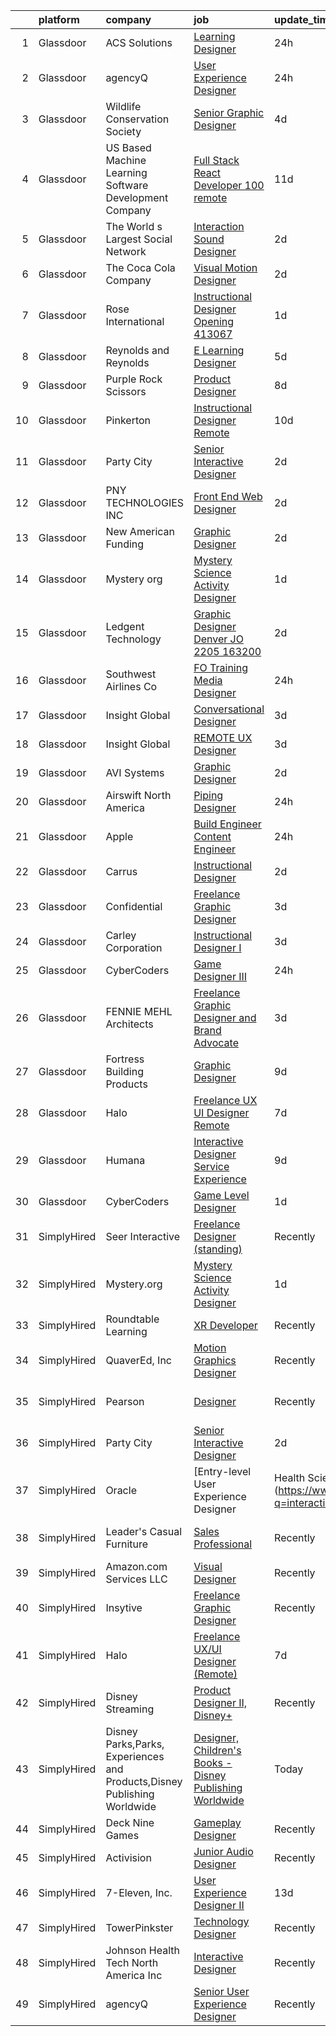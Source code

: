 

|    | platform    | company                                                                  | job                                                                                                                                                                                                                                                                                                                                                                                                                                                                                                                                                                                                                                                                                                                                                                                                                                                                                                                                                                                                                                                                                                                                                                                                                                                                                                                                                          | update_time   | location                    |
|---:|:------------|:-------------------------------------------------------------------------|:-------------------------------------------------------------------------------------------------------------------------------------------------------------------------------------------------------------------------------------------------------------------------------------------------------------------------------------------------------------------------------------------------------------------------------------------------------------------------------------------------------------------------------------------------------------------------------------------------------------------------------------------------------------------------------------------------------------------------------------------------------------------------------------------------------------------------------------------------------------------------------------------------------------------------------------------------------------------------------------------------------------------------------------------------------------------------------------------------------------------------------------------------------------------------------------------------------------------------------------------------------------------------------------------------------------------------------------------------------------|:--------------|:----------------------------|
|  1 | Glassdoor   | ACS Solutions                                                            | [Learning Designer](https://www.glassdoor.com/partner/jobListing.htm?pos=106&ao=1110586&s=58&guid=000001812d75d9e29779671bc00301e9&src=GD_JOB_AD&t=SR&vt=w&ea=1&cs=1_c817b4b2&cb=1654325107734&jobListingId=1007916136307&cpc=0FE1F5EA2BC84A01&jrtk=3-0-1g4mnbmljmfro801-1g4mnbmm2kuja800-06a6a1e5ada34f8f--6NYlbfkN0BOBaSkz9YqNQea33Fsetb-6IEO80JfEUDCB5Srga3QrrehZ7UOkmzbtTx2OeP4m-9HTK_eyahXUSh2k15_blSxunLCMZAbBYNMrZUwONpoRjrhqXS-LzKKGZV8TaFLceOh-_x83z1Rj0q66Qe84bPNfRiAsOjyPo89Jh62nnJ46j4f4WyJW5SF0BT5BGlvPrAtBlY7JKJVg6wqIL5fy-z51TDiMA3NSqKhz2OgaCjQX1hJ5Qjj5WCUF2k59dsUf7V8GSGRb_BiYHGnTZLxQt-vZEQbdPcsvlqnNgIBGJk56BZGZi8NafnK9gX3mo8Fvvlddzq3gLuomg1-8lWHk7lqOzGFvmW0taVqzSQVcGTZw8Qcsq2oYqDjrgd0T-ZuPymlJUBXVlGKGuDtS9qE1-uHoV48sGCsZ94auypZePyqzaO4oPlEbZnqQGX82FOgUDqKBZZuqziIaASiSwF7z_5Ed6YZTLOvZUDET-NqvHb3w9jkme26kTvpTBdj2qzTvWw%3D)                                                                                                                                                                                                                                                                                                                                                                                                                                                                                                   | 24h           | Atlanta, GA                 |
|  2 | Glassdoor   | agencyQ                                                                  | [User Experience Designer](https://www.glassdoor.com/partner/jobListing.htm?pos=104&ao=1110586&s=58&guid=000001812d75d9e29779671bc00301e9&src=GD_JOB_AD&t=SR&vt=w&cs=1_fd53edbd&cb=1654325107733&jobListingId=1007916648604&cpc=D3E44275D43A938E&jrtk=3-0-1g4mnbmljmfro801-1g4mnbmm2kuja800-5b7afdf026f66865--6NYlbfkN0DsWseXbthtuOq65DUO4a6nvXEx-gOgYrucgsO1yEHDi6OOFnBL9GwwfghjTN6hcLP7EML5oqMHfohjmY_hi_Znc7t6cmrAt13MomIFjLQgMi5OrRLowbZO5GlEXBJDBHc-4A5ze1MhVRltOHZrQ0aLua6a7EMNkfjIDizgGCqs34NJCHun3R2wbtzLdAJd8ZsGbjGxamqPNa-s6CsZifrJxfTHA9yeptZth2swMnLuK_BN2oXS3oqmzItGEFVRMS92FJM18sKVrF61hAB01-oFbgFyLzvZuLP2P-hwEUenL-3EaT29My_n-5MLuj2MXBpT7fPCThMMsm3tjm77jnRYqO9cvLU1X-TEBIoGkS2SUJK8eiPKXxzIh0M3GAT-_aLxXKBFbpYtR_UbFT33mYFNXf3LVATJvxg8hjD4zDZYOT6mZqHwoYXy0t-py8FULEKKdoxPxPEwNhK699P8VJBNE8LGAoBYWEYZ6sUTFltcX2emhAhatVUcV9XGjUuLKNj2TmAauo6msHrsLzOCmBKe)                                                                                                                                                                                                                                                                                                                                                                                                                                                                               | 24h           | Bethesda, MD                |
|  3 | Glassdoor   | Wildlife Conservation Society                                            | [Senior Graphic Designer](https://www.glassdoor.com/partner/jobListing.htm?pos=123&ao=1136043&s=58&guid=000001812d75d9e29779671bc00301e9&src=GD_JOB_AD&t=SR&vt=w&cs=1_8311e1ef&cb=1654325107736&jobListingId=1007903674113&jrtk=3-0-1g4mnbmljmfro801-1g4mnbmm2kuja800-5635e568c6b04ef6-)                                                                                                                                                                                                                                                                                                                                                                                                                                                                                                                                                                                                                                                                                                                                                                                                                                                                                                                                                                                                                                                                     | 4d            | United States               |
|  4 | Glassdoor   | US Based Machine Learning Software Development Company                   | [Full Stack React Developer  100  remote ](https://www.glassdoor.com/partner/jobListing.htm?pos=112&ao=1110586&s=58&guid=000001812d75d9e29779671bc00301e9&src=GD_JOB_AD&t=SR&vt=w&ea=1&cs=1_7e13b1f4&cb=1654325107735&jobListingId=1007885699412&cpc=149B3D5996025BBA&jrtk=3-0-1g4mnbmljmfro801-1g4mnbmm2kuja800-ddc8e17717378d8f--6NYlbfkN0CSV-gn3IqUyQ72S4DWqRNAWMOMkRukKFbbT1DZK8ueMgLdEnb96pBUgjiwA2JbuNGF0SpPxIIV7B10Cj4WLKlTt1pzhImccnjro4QjdqfPh_EcNdlNbWK3fYQw_a9ygKSY3mMBiLpWTjHQaXpX3fHXhGbYyXvDrVYDS_01Mmg_m-mkTCuoTKVb7FVSkXJChXwH30fF2_D1Uve4lWj2oNOdtnvO4_WpYhnJbq0dzAVasYzAKrOMKsv2CieLBlOEtHTtcGCosqflgbscgibd3Dt7-cPXU6mICm1RX9Kgl_gTOMtq2K2ga3s4AY10lNjQz-IEZxfyXvkgYGJ3cRiX11XH01MT35Yzc6ZJG2BlvexYuESRgKlkVQ7B4Mljsnv9GIB1LvFMwdQpX1KXTf--bys1K7yDFbPYAgx4RZDsB7SNjRh_NpZ7wQlOKq4127QE6UtqJqAKnQiYeHDtjjkZCDctXbyVmd49xCY-ZPMLrdBH6VIvy920IwDS-M9bRrdfe70tBtSLCh3OUteeslntGVTF)                                                                                                                                                                                                                                                                                                                                                                                                                                                          | 11d           | Remote                      |
|  5 | Glassdoor   | The World s Largest Social Network                                       | [Interaction Sound Designer](https://www.glassdoor.com/partner/jobListing.htm?pos=118&ao=1110586&s=58&guid=000001812d75d9e29779671bc00301e9&src=GD_JOB_AD&t=SR&vt=w&ea=1&cs=1_f7a386d9&cb=1654325107736&jobListingId=1007911529154&cpc=C4A69CCDBB3B9599&jrtk=3-0-1g4mnbmljmfro801-1g4mnbmm2kuja800-a7f8d2effa2e225f--6NYlbfkN0DSgjPPcnEdvoK3uuxfISLALE6pB1FR7YSHOr_tSg5_QGIhoz_2VqUepdcKLBLI_zQkzuRes7H2uX2JCTNSRwdDrMehIrJ0BBxWFkRNOifBadaQq4vk1yHlJvIaYtf4BFeVVRKmYyPU4HVqEv4T_MBto7cLpsJovff3miO9Vm_0sfLonbIAp402he_lDSC4Llr3RR9R2QiVpMKNNIXNbU7l1QZKTEL-0TCYo2T3BDKz7ADvfxCi0FXARN0gLmNxZgv4CyZpgqxL-M7nBCQsOJWeo_FjGvyxyfThqHH-OavVQ9ROVRQpYU1V0HhDX9rZylh7iFQdIzCGJG-ShoWMAVRRGT4noI25Oq1pQLaaepu1Cty9PaFhHqD8ygLdHxlY1MIeAoHEeDk_uN4wE4IfQ09RehDi3lzZnE4vdaycQ6jqasrga2e33kl2akd9R73WZR1W4yiB_1DFI5kkFCijjSLDS2g7drcZYxcqf1sIaDa-o1UtS9ZVUrUbikT1QIi1jbzKl9ARWaDQhrUQMkjtWokzp__cLSIEfuoKu5FHNn07kRTOcIRM31Fo3sxM2Ze4yrXV3xcyTfd_bA%3D%3D)                                                                                                                                                                                                                                                                                                                                                                                                            | 2d            | Los Angeles, CA             |
|  6 | Glassdoor   | The Coca Cola Company                                                    | [Visual Motion Designer](https://www.glassdoor.com/partner/jobListing.htm?pos=124&ao=1136043&s=58&guid=000001812d75d9e29779671bc00301e9&src=GD_JOB_AD&t=SR&vt=w&cs=1_ca3b60a2&cb=1654325107736&jobListingId=1007909030703&jrtk=3-0-1g4mnbmljmfro801-1g4mnbmm2kuja800-6249d2c6d5ddb89c-)                                                                                                                                                                                                                                                                                                                                                                                                                                                                                                                                                                                                                                                                                                                                                                                                                                                                                                                                                                                                                                                                      | 2d            | Atlanta, GA                 |
|  7 | Glassdoor   | Rose International                                                       | [Instructional Designer Opening  413067](https://www.glassdoor.com/partner/jobListing.htm?pos=119&ao=1110586&s=58&guid=000001812d75d9e29779671bc00301e9&src=GD_JOB_AD&t=SR&vt=w&ea=1&cs=1_095b25f7&cb=1654325107736&jobListingId=1007913860866&cpc=F41FEAB56D215062&jrtk=3-0-1g4mnbmljmfro801-1g4mnbmm2kuja800-0e6f9823ee29b418--6NYlbfkN0B6gYLiPzX3Klpbl49OuxoIZqVtnvEet7IZUhlrZDSG3s_qRNA6cKE-lo6TaaJGowMrAyYWeHI5dq7ZlM6wCrkx8tOl2_0VzGLOlTQEmi7ik2NBy4pQ0rbWQc7rMC-Df0vyQ83skbzrx-KNeUG9k3ORXKtCZZeq5SjvI9dIaPgMT9YZcAg5GddHmcaDnzL4wUX8TPkOFO-ZTiR1gcoPLI19l5A8MiLwgU72V1I6_8tyzreh6KT-Kqo1yoKwyatO_v1fp5oij2UF3xqoUvvNf4F6xfsFXkDZWLjjIUqlClPV16o8BBuQIzOcRsTEesWJbuKlPOZfnq-y9_JK1pZK7Ej8bbQuOcpU9bhwnOGYHYvbj7UBGHJ-8528Fyqnx3g4Ku-djG42w9NjeaHfjrHPHUqFW-PIbGBWRPzpcQlNo-EMS2tTtFPrIGJ7bqrZSQS6G9aQghkvWi8Pbv3qq9zDrazLqgzmLgSou-xDHp9DjCHjLE_ewbFyEdW5XZNnytXv6V-9_fjyb9I9qQ%3D%3D)                                                                                                                                                                                                                                                                                                                                                                                                                                                                | 1d            | Remote                      |
|  8 | Glassdoor   | Reynolds and Reynolds                                                    | [E Learning Designer](https://www.glassdoor.com/partner/jobListing.htm?pos=125&ao=1136043&s=58&guid=000001812d75d9e29779671bc00301e9&src=GD_JOB_AD&t=SR&vt=w&cs=1_a50c6018&cb=1654325107736&jobListingId=1007900552330&jrtk=3-0-1g4mnbmljmfro801-1g4mnbmm2kuja800-e96f4445aee680da-)                                                                                                                                                                                                                                                                                                                                                                                                                                                                                                                                                                                                                                                                                                                                                                                                                                                                                                                                                                                                                                                                         | 5d            | Houston, TX                 |
|  9 | Glassdoor   | Purple  Rock  Scissors                                                   | [Product Designer](https://www.glassdoor.com/partner/jobListing.htm?pos=101&ao=1110586&s=58&guid=000001812d75d9e29779671bc00301e9&src=GD_JOB_AD&t=SR&vt=w&cs=1_d77d11f1&cb=1654325107733&jobListingId=1007895212083&cpc=63E4514951618C5C&jrtk=3-0-1g4mnbmljmfro801-1g4mnbmm2kuja800-19209a4e7ce6e273--6NYlbfkN0B9CJAjumQvo31X8FUvHYg0gNPS0rTJ-uJjWt5JfkEMII10vzOjbNJo6SQhCT4L7RAU6dtdEMhx8nmzmg3wfk6BhM-zFzZCODVrclYp7WjOWs3tGfzj4XR24wIewklUtdIwkGmUxB-lp8SCFGi5DovRpJU5XISOiy4Ol8SHKbhJQCa7LPvCMyjBo6z0dF169__LxKvsxm0UoOv5mpFwo3S1a_qOpEBHsb7f5UtfqvEXrdnAyGJNyx5J8ncZa7MOOpmRI6sDRnWapWLBZ5OS_ncOuexp9vyUg-j42rowUPo0SqGrVy5hIL1SI5nCbSdRiqc4ZNg9NimYgYBtnc_95FKn9Jp3eMrwwYKrEttimJFabPL2slpnWR9rvy41YNcz-CquEh_5VHpD1lG1QCFZiA_pFnUdIUYS-2HPaaQylmrQPSacsClA6p4sY1Zp7RLEAWCg6UcyXYmJhg3optCFbBkccEcGsz45PP0OmTOOZa2GGqPgb_C7F5jErPS3JZuLjNjhoAY-EeZk-V63fxx1TLTC)                                                                                                                                                                                                                                                                                                                                                                                                                                                                                       | 8d            | Remote                      |
| 10 | Glassdoor   | Pinkerton                                                                | [Instructional Designer  Remote ](https://www.glassdoor.com/partner/jobListing.htm?pos=105&ao=1110586&s=58&guid=000001812d75d9e29779671bc00301e9&src=GD_JOB_AD&t=SR&vt=w&cs=1_6d6e4133&cb=1654325107733&jobListingId=1007890718547&cpc=FB7E4A1762AE5BEC&jrtk=3-0-1g4mnbmljmfro801-1g4mnbmm2kuja800-fe6a22d033b9ac05--6NYlbfkN0DEMI6QzMzxi0DD_pMYXICmFoJq-H5LrGXX8bv2zgXFdjxvhNogYZCFzXGj-zNuDRxHoF_Bt1VYN52DVKsSQctlLdwDVnpBk5_SQbD2TLixuSQxH7xyGknGsrPFg1PUvYVwIuWl4RUqDBgmLUjoobMYFjODVUMlQwjFbAQC0nkIH71_QZ9DXD2uiQARXgSyx5G7SIIgC2F1AExDlL7CoDHxWOKre3cbhfi1EKVPCg-IrkSjl-skjRo9XPQsvPiw85kbnKgabCG7HIQi5TB35SMFnJDkixhH2tBNlYBsqbiD6yQjm26V60s13B0MGOIpe7gklllh_sicU7PKWTYxKpIqm4gcP6i3EkwH_lOjvR5evY8QlZWEeCaMiEZZqxwpCbP7L7GQfJtbf7S9IIJA58X4FIKDZ9Mq_GYzm3g-jIs4ZARHFlcKlnwoQheBZQHMiHGo8PoA1Bc51ZfDmVlqsI2YaWJGv2jEwjmekh0wizD2CU5ruXDLIbEOmBPWE7FDg_ryJ1TXOPPzoYJchwRz8P-9cLZ7e6sr6_8fdVGERYzMmA%3D%3D)                                                                                                                                                                                                                                                                                                                                                                                                                                            | 10d           | Remote                      |
| 11 | Glassdoor   | Party City                                                               | [Senior Interactive Designer](https://www.glassdoor.com/partner/jobListing.htm?pos=102&ao=1110586&s=58&guid=000001812d75d9e29779671bc00301e9&src=GD_JOB_AD&t=SR&vt=w&ea=1&cs=1_3bafa4c3&cb=1654325107733&jobListingId=1007909529271&cpc=9DC6E4D8324653EE&jrtk=3-0-1g4mnbmljmfro801-1g4mnbmm2kuja800-8769dfc360d25208--6NYlbfkN0ALyhAUN4-rMnQis_n0DgkUvmAya-wWUdlU29uRgGT9KIzKCXIeS5itAw0GIAujaTy37iTorclyPI3vPqg1iZ9IXdL5ELBGGCW2AVh8eBw2QmaRPyAXe8ZiSbFo-Gs4IXN-8xSQhkPzltXA4JI3kcRoOU8Zbra8vcPgPYSRCbcID6KdafD0JdlSP0szyyZkvaSXTFj66meCjy_jFPbNu-KLNOEpqJkCtjt1qIAehf0HZSTd9Z076lf2gLjsTnuyCC_wLx09nzs1fxSoiWrSkMqlCAtYcB2BDLbzUsk86zlDfG4hJteghCIpwg88WzmG5A_kXo5F5kP6YPhrmTISwBE0fwJ7jFPphuMISNVL67_C7ivN3i62fnaMf3MGVc291vmUaaEUToX-wMM6q_pVvybJdLIgPLueCiy4bkGpgSbIurPOlCtpc7-i-KbWTmQ6WWBWaWbgZyQbMB7ZLlVsnYlyYEn7iiLFYr5eB5qqH1-U07uTGvYObr0PhJfyX3eU7w14qF74aRZ3pw%3D%3D)                                                                                                                                                                                                                                                                                                                                                                                                                                                                           | 2d            | Remote                      |
| 12 | Glassdoor   | PNY TECHNOLOGIES  INC                                                    | [Front End Web Designer](https://www.glassdoor.com/partner/jobListing.htm?pos=128&ao=1136043&s=58&guid=000001812d75d9e29779671bc00301e9&src=GD_JOB_AD&t=SR&vt=w&ea=1&cs=1_27d54988&cb=1654325107736&jobListingId=1007909671058&jrtk=3-0-1g4mnbmljmfro801-1g4mnbmm2kuja800-7ca51e5658e731c3-)                                                                                                                                                                                                                                                                                                                                                                                                                                                                                                                                                                                                                                                                                                                                                                                                                                                                                                                                                                                                                                                                 | 2d            | Remote                      |
| 13 | Glassdoor   | New American Funding                                                     | [Graphic Designer](https://www.glassdoor.com/partner/jobListing.htm?pos=109&ao=1110586&s=58&guid=000001812d75d9e29779671bc00301e9&src=GD_JOB_AD&t=SR&vt=w&ea=1&cs=1_bb9cda83&cb=1654325107734&jobListingId=1007909691736&cpc=8795CF9063CD573D&jrtk=3-0-1g4mnbmljmfro801-1g4mnbmm2kuja800-eb8123416104037c--6NYlbfkN0C2BFb7Ub2YUp4strrym9V3pWtjyRKtgHKt_kMzkewmGGJEved23y_kY-GSZp2akmOOdKUWdVMGc4CwU53ZNv7QfQhZ3Ihqlw1S7iBhZYnmCZCSpGSOutVDuZn8spH5sciykkYdhJ01LFRw6qhHRKONYR_TZNqqkxyBdNAKux9NM4-haekDLfiMknzS1caGOaEHXoOzErkk-B1js6c52oD7diKuCOvrWof6ttqxL9K8CZFAUQdSTL0RqwcsSs7_xzutP_ULdh_7PdNWZw_zxVJIC9zg0zHlqYK55uSxzYVCOw9usyfuxGqEKgMUmSBPe7g5smLViTyQrS3oanjTfbGZfwZ0BsHiSzuW5tDEWFjxj-s2P_iJFWz8whNHRoGNukZ5uQJRy55mvgzGzwphNkvZY5zcoXKjXqTm0fn5sqdYhDVItAw4UbqSMljYk0Cbe177JyGWrDAVLbKXrRn-mB2f_0IwpTJ41PODZpdbyyIiSbDEuwOUtPLgEIErJhJuBI4%3D)                                                                                                                                                                                                                                                                                                                                                                                                                                                                                                    | 2d            | Remote                      |
| 14 | Glassdoor   | Mystery org                                                              | [Mystery Science Activity Designer](https://www.glassdoor.com/partner/jobListing.htm?pos=122&ao=1136043&s=58&guid=000001812d75d9e29779671bc00301e9&src=GD_JOB_AD&t=SR&vt=w&cs=1_f7320b85&cb=1654325107736&jobListingId=1007914048856&jrtk=3-0-1g4mnbmljmfro801-1g4mnbmm2kuja800-bef984a7a551051b-)                                                                                                                                                                                                                                                                                                                                                                                                                                                                                                                                                                                                                                                                                                                                                                                                                                                                                                                                                                                                                                                           | 1d            | Remote                      |
| 15 | Glassdoor   | Ledgent Technology                                                       | [Graphic Designer   Denver  JO 2205 163200 ](https://www.glassdoor.com/partner/jobListing.htm?pos=114&ao=1110586&s=58&guid=000001812d75d9e29779671bc00301e9&src=GD_JOB_AD&t=SR&vt=w&cs=1_5ee574a1&cb=1654325107735&jobListingId=1007911102075&cpc=6FC5BA77C9A4CD78&jrtk=3-0-1g4mnbmljmfro801-1g4mnbmm2kuja800-09e962fa526f7dc2--6NYlbfkN0BhfrGGbcblirJ0_oD-V1jJ9SBvie1turFDKTAe6KCgNxcglQf_GDNs19Mxti6n_SrQPegAOgFJCw2hlrA4lCjlcSnkNJnoygHPcqmsRJyqfiOTQg3vR-0eWdDQTG-UjFdmRN3v5kR5OAFxQG5l13Vhxm4iRmbRDPl18YZ_26aEuRBap7XqgW22zRYXlTxvfgTUWtPmy4OfW1lu0HyLO2sSvdtwMZ2hZBFZy27MeJWPSlPIz8EGMpWP9BgHJXpcA0HcRM_6m_CDjMd70CiU7bJaeR1Sf3QwuA8MCggX3KFP9ci5HJsH4GFlHoZl4AukrcrmFgvT_WrJNBF6tWRT9cRHbQKpU94mxahTLiQDO2J0oY3qMix4AONXZD4wTZt-VW6I1MJ5TD9l-DDGuPmwIf4JYRYUblkaMLK4IqiFAP5p_kJaYPA_0oBQW_5shKkPrFrfwA_Ie1rx22dQn5XZQemFUuDPzzKTtIU0OYgO_Csmwb-9DdurdDC4Pw64ETifz7jC1ytN_godspOwhC5ZzfNBxKyl8G7NpIFW-j6aJQqwG2pMsgdS2UMG_eKoDyE0KmWiSOUcZJTR-s6nWuBZ22MBvdTnXxQ6gS2nq9lPKecD86YkKGp9nybjWnnXBMcQ9fzSYFYXA0KWxb5aBu9nmnoO)                                                                                                                                                                                                                                                                                                                             | 2d            | Denver, CO                  |
| 16 | Glassdoor   | Southwest Airlines Co                                                    | [FO Training Media Designer](https://www.glassdoor.com/partner/jobListing.htm?pos=127&ao=1136043&s=58&guid=000001812d75d9e29779671bc00301e9&src=GD_JOB_AD&t=SR&vt=w&cs=1_f2c7dda3&cb=1654325107736&jobListingId=1007917116540&jrtk=3-0-1g4mnbmljmfro801-1g4mnbmm2kuja800-1c51032f59c22cfa-)                                                                                                                                                                                                                                                                                                                                                                                                                                                                                                                                                                                                                                                                                                                                                                                                                                                                                                                                                                                                                                                                  | 24h           | Dallas, TX                  |
| 17 | Glassdoor   | Insight Global                                                           | [Conversational Designer](https://www.glassdoor.com/partner/jobListing.htm?pos=117&ao=1110586&s=58&guid=000001812d75d9e29779671bc00301e9&src=GD_JOB_AD&t=SR&vt=w&ea=1&cs=1_6bd32647&cb=1654325107736&jobListingId=1007906260878&cpc=AC285F3A3ECA6BB0&jrtk=3-0-1g4mnbmljmfro801-1g4mnbmm2kuja800-56a5fb67762dbe2d--6NYlbfkN0BKkHZu3wF05EeDimN_p6sYpKCMArvwa95YdH7UpkaBCiPadoOw6FI3wGz6Ok-pEcvG-VNxKzu92EQKvOd7yAuQCbagbus3vzKwzBGF-PIfvqBmRFg7AhhC_v-r-6GrSFeaJIXixPl99vjKVFkUk15m5sXVPti_IZxJNSG6P9eZ77Ay5nUrMa1RJg2KFrbc2Z77EWWaGuAasdlVgKSYyWq4Ssfs4LhyFcdKr2z8YdhYwPI0GEY3vwV7yjV4BqJl_F44ndhwI4yTC5hmhFP3D-wHB-TttzETcaR77Kj13WRNYRv1tdpLB-l4OPN89gu9uxwW6NHahzoF4dI9aH96Ro7Pe6rUxFK0Nda__3EF22Q41cqKlwtWbZfKwGOL6oiHm_xdoZnfn9Io5gO54PYQXKf9mTjOTo-od-ZuELiI__3sLVg1J5C9LhU2AMZmBivjjGO4Cxxw2nTCvTIaY3OXPa1TWNgCMw0bqCi4oVuciblU2MQWHhl5KGgobs91eUzEU_YZp-AJfYlQkw%3D%3D)                                                                                                                                                                                                                                                                                                                                                                                                                                                                               | 3d            | Remote                      |
| 18 | Glassdoor   | Insight Global                                                           | [REMOTE UX Designer](https://www.glassdoor.com/partner/jobListing.htm?pos=120&ao=1110586&s=58&guid=000001812d75d9e29779671bc00301e9&src=GD_JOB_AD&t=SR&vt=w&ea=1&cs=1_065f8b30&cb=1654325107736&jobListingId=1007906319362&cpc=3BA4CE39D5B5DEF5&jrtk=3-0-1g4mnbmljmfro801-1g4mnbmm2kuja800-77b5944694da72be--6NYlbfkN0BKkHZu3wF05EeDimN_p6sYpKCMArvwa95YdH7UpkaBCiPadoOw6FI3wGz6Ok-pEcump2Y7yI2DCQjC7ZBuL0VuP3kRPi4vfprgP0Lw_8LJ6K0krxHDKqSw90byP9qjWAm_442uY7C4RwjHQIaR7PdFCw43ml8Kj9sB5jmlAwxPN9CQreIxo-CO-77TbDMuHS-L-2H-214-Yfusad48gzekp2UdCH_H-iC02-gV0ob9x8XOu__TcwykPI_FLnmBGSULpkrEo884XSHkdqHdP_kgae53TYohtK2AGlAbTmJxEwXoWhYkrx-eSB6lsMgdkgChjbB5nP_mOz9I9OqEZ68h2MfryMJBP0jATCsnRiYR7fnCMqHujVc8xXh5W97uoQbFmyHI6o8q66YCcRHdpjzjEI57ur50cJccB7o9povGbkDXwbuM01i45UEOrQzvEQKUrRniOoD3BTx-H3FmFSzbvMpSKiXtU2YpHcwkvcD8ZhfrWH0GVuuw1Ybb3z9kWhik-PBpn_F1_g%3D%3D)                                                                                                                                                                                                                                                                                                                                                                                                                                                                                    | 3d            | Remote                      |
| 19 | Glassdoor   | AVI Systems                                                              | [Graphic Designer](https://www.glassdoor.com/partner/jobListing.htm?pos=130&ao=1136043&s=58&guid=000001812d75d9e29779671bc00301e9&src=GD_JOB_AD&t=SR&vt=w&cs=1_35c5450e&cb=1654325107736&jobListingId=1007910419700&jrtk=3-0-1g4mnbmljmfro801-1g4mnbmm2kuja800-d030ec40bb1ca68d-)                                                                                                                                                                                                                                                                                                                                                                                                                                                                                                                                                                                                                                                                                                                                                                                                                                                                                                                                                                                                                                                                            | 2d            | Remote                      |
| 20 | Glassdoor   | Airswift North America                                                   | [Piping Designer](https://www.glassdoor.com/partner/jobListing.htm?pos=116&ao=1110586&s=58&guid=000001812d75d9e29779671bc00301e9&src=GD_JOB_AD&t=SR&vt=w&ea=1&cs=1_b39878c1&cb=1654325107735&jobListingId=1007916402378&cpc=155EB9D5185558AF&jrtk=3-0-1g4mnbmljmfro801-1g4mnbmm2kuja800-942bbdc56709e92c--6NYlbfkN0BxeoPP31zYY_GK72otIeOb5Qv0eBBmFOxzKFptG6u8EmCnSZLce9c4TuKP2fV5qc8XhTaSqmgIPpIr871DenQA7TVp1V8TBJunuYaqA00IfZiZPXiARI1LQqJf7ooHIpUnVjACg5qB_STH404GYChL_dXMyImsWjzWyjMM0kEs4ct7FNOf5rqnOs3sigtuXtNbFqWGQOgynI7Zw5RqHRoaERT6IsiRiSPuctVak6Dq63kxDkW2z-D_1tTw-CcEHyzlKIxTe0XmCj5cbGmIlOXiraN1kpFW8PUxasecx8LDWYXjMN3Q3emqBrjNQYqy8NcA3wNRpAFPoC_obS3RiaHiDpqjUz2lbW7EcS4l0X4rytSuLeAsQMlSyL6ymyimwUKBq23febEW_RbVtnIsITLPUW9Mp0AoNgEe3yip4ACGM9P0auiUMRTvvq8gFcY-WArFIw8AOHnlirQetYiaZj30QrDEFv934MsvgGp0H_g9w3X_5V8E7ZkeQ5OjpDYumkeuMq3_Ht20RRnPTwXX0yOG)                                                                                                                                                                                                                                                                                                                                                                                                                                                                                   | 24h           | Billings, MT                |
| 21 | Glassdoor   | Apple                                                                    | [Build Engineer   Content Engineer](https://www.glassdoor.com/partner/jobListing.htm?pos=111&ao=1110586&s=58&guid=000001812d75d9e29779671bc00301e9&src=GD_JOB_AD&t=SR&vt=w&cs=1_00a09278&cb=1654325107734&jobListingId=1007917014601&cpc=F41FEAB56D215062&jrtk=3-0-1g4mnbmljmfro801-1g4mnbmm2kuja800-46d39f6a85d9cf6a--6NYlbfkN0BvKrLyj5gPmtZO9T8euul8TCxuuKNOtzRJOomxnwSEodTz2Bc-sPZl29JElYHfcoRu0fPF_ZzN6NZAIYPgAI2K1aP7vWmpln7CJ7AhDYxyp5njAReB_819oTh4bj-ND7ipztwE6qq6ZTsVB_OdbEaTyu_h-GtKd8tSAPOvUg06q1gG97yezu-XMjwmsPBJqqfbx7yCQ9Mfg5Axit-mGnnCJv3gOJPnEBfZa0MaQdnB2bojEp5m9eKZ0GfRXEcEoRJb-BKVlcTr3e1MuYBINYfSV4B215cWPMOZqragcFXy22q9KBEdaD_TUtfodfkAJ-8kWrSisaewMV0WnuUrsJyuXgGeKnzfwBuqVnWQuC634EFVB1oCNN0EsTtmNe9ABptebrxPfJSZ8orgxPDGHji_99Oze5KemLUuAdYgyQ-4y1Ct25zE1YYR1qxA7WijHdAJ6BIdqqcf8Y3HnQLxdxNjcfYGwbUL6Di1lcZK-rXc8SZr7ZhkV7jAkJcsjffCucYLUaOEphkKVgngG1cW9zEw-76Tivii9Zt2ciSMaB_rXK_49324CrDHPCgNyZ0UJBdQ7ZGYdk9nmDcgM2QUQ2Xnd86JjgaZlbzC_CArdwPxtKdHFzpJdgqOhx5Rc_pHSh6na6c7bK67oI5ynqG70PRgyVNr4zfWi-odl5Mi6NE_K779tgH8KmGrwSdiAcydkmJuKKpdiNPhOkFfKnOhDIp-MqkFaEYdPzHTcM5DQpPm2HODGgdPHjFqNGJIZvHnUQtO87qrxHkZHl15tnJ2dh_ZPgwtgHrRyiYdGE-2wZNRo98DVzoBBhNR47Gvbi1hyWyYvgZvOSLBptOoiw_b5GEE0mLgvvEEQgtc5Sev0wz-DLXTwUfxdgrOgc1spTAf7YDIHkpoua1kWWmuZ_0QfrDtIYH1ZA7PE7yQEbwTeQozcQb2v9Yhmss8CyDNsJ0EKoU%3D)                        | 24h           | Culver City, CA             |
| 22 | Glassdoor   | Carrus                                                                   | [Instructional Designer](https://www.glassdoor.com/partner/jobListing.htm?pos=110&ao=1110586&s=58&guid=000001812d75d9e29779671bc00301e9&src=GD_JOB_AD&t=SR&vt=w&ea=1&cs=1_717b66d2&cb=1654325107735&jobListingId=1007910457208&cpc=451933188B21919D&jrtk=3-0-1g4mnbmljmfro801-1g4mnbmm2kuja800-562320dc9ea7cc8b--6NYlbfkN0Dynyq1Gzj4ZWYC99q2sFVBjWJS4w-js4mdRTNQWc3oq5mkjhhiowBsL_HI1pePedqZWMscbLG6wFbf2sRLGcJMltOyT6pP-bbScNDWolwKnncpV3O5e6jke-edtyzUSqhcpJrgwejt9UHMo9jEc7a57wjfi8UU22hSmgGK634D1whff_qy9PTWUkrpPe5AP7HrVUsCg0UwwMQAyrFKxNe3Hmrq1Ub-0nngtuWrKKHkXRQJM6AFX8N2mrjzyzHU8HkVm8PK6wLWb-jjDW_1UB5cK-RuTuvBxamn0D7IvqlcJNtaVrez6UH9ZbCVeloDJdwL8alp11MK0rx77WD-cXcGgOW4ozUoXLvYcF34V9VqAFyeCFG67DottzyYAuGUNuNAENmbF7tltDKYRgy1wbwLR63vzP1HKQTQyJdHAGczjKqjmjtwHnHBHo6yoPB7J7czbcL7MhR8E8jAwVrMPaDC2h6moDS8atOn8A9Qa27OD2ErD0ILwNaBL-sp9WWbwd0%3D)                                                                                                                                                                                                                                                                                                                                                                                                                                                                                              | 2d            | Remote                      |
| 23 | Glassdoor   | Confidential                                                             | [Freelance Graphic Designer](https://www.glassdoor.com/partner/jobListing.htm?pos=103&ao=1110586&s=58&guid=000001812d75d9e29779671bc00301e9&src=GD_JOB_AD&t=SR&vt=w&ea=1&cs=1_6951bbff&cb=1654325107733&jobListingId=1007907463958&cpc=AC285F3A3ECA6BB0&jrtk=3-0-1g4mnbmljmfro801-1g4mnbmm2kuja800-aa998eb2b6ff81f1--6NYlbfkN0AXmc0ozA-ng38EaH65ErDf9X50qwqtw0EVv_aWSftMb4XYgkFokbHaBTL4PC5j-dByB5D07M8KP08yY-yhkVOnSMav7WhqH6rF2ddrUKfninvf5CXgjVsSNwUCdOhuHss6vcsobFZm4LAk56zy_uh_8ht9OuX6D7z3LeuEWOhmKnV_d9Z7aP8L6Xij2sw1D5J1lL_MmAeqcL6LbMyGvkKQtAe5U8pV7tt2fkCGQaHsra1A_RljrCpT-gfkaj0wQmFmT2mmTjNGYiQsfxyZIWhFFnbJzFy6egNWTRMv-GzpxHLo_cSxK6O1UjwdVJYq1-aiu35olvVLF1fTSpsvXS3wLgMNO-3tAjfVp6jgknlOvrj2Rahgh7Y0YgEXEgQiP1_tuBkfIdoeg5qVUshmAhERhnYM2F4c7Dge49NPJ4zb0Rt3tgjXS_wz3Soe90aI8ZIlZiS5RNj5DrUEeLrz3kLWkaOi_exhyprswESR-_zrPyACz1aQ5V1y7ON1WQ4KV3w%3D)                                                                                                                                                                                                                                                                                                                                                                                                                                                                                          | 3d            | Remote                      |
| 24 | Glassdoor   | Carley Corporation                                                       | [Instructional Designer I](https://www.glassdoor.com/partner/jobListing.htm?pos=129&ao=1136043&s=58&guid=000001812d75d9e29779671bc00301e9&src=GD_JOB_AD&t=SR&vt=w&cs=1_99c1bf7a&cb=1654325107736&jobListingId=1007906196830&jrtk=3-0-1g4mnbmljmfro801-1g4mnbmm2kuja800-5935dd8c0b82d46b-)                                                                                                                                                                                                                                                                                                                                                                                                                                                                                                                                                                                                                                                                                                                                                                                                                                                                                                                                                                                                                                                                    | 3d            | Remote                      |
| 25 | Glassdoor   | CyberCoders                                                              | [Game Designer III](https://www.glassdoor.com/partner/jobListing.htm?pos=115&ao=1110586&s=58&guid=000001812d75d9e29779671bc00301e9&src=GD_JOB_AD&t=SR&vt=w&ea=1&cs=1_ec87a50b&cb=1654325107735&jobListingId=1007916566037&cpc=FD1C1DA32C38CFA7&jrtk=3-0-1g4mnbmljmfro801-1g4mnbmm2kuja800-e027af5bfa30e811--6NYlbfkN0CpFJQzrgRR8WqXWK1qKKEqALWJw739KlKqr2H-MSI4eoBlI4EFrmor2FYZMP3muM2NZR54erBHcHWxe_lRm_NI2CDuS-YvFD63LqZOcSvJ4FZm8HMj3uflF91JoPMIvkGeI-W-tCptVOEmMA9cmB7wIZNCkGO4jaLQcGJkMlF2xgfhE1iMmTRsW8KHugbaRB39DiZYBRYkGM8I3U-7223YMagB2FqsZ1aPGoc5VbB_SsMA9IUnNL3C3wF4rnol6Q-OFDxyTi2wyBqDwW4Xz3gXTDda4oSa6AGaa5RHl0m0rbtrws6N14Yw1GZF3pk98kdRFb9lFwCfXx48TDA4WZ7HPMYNWRvgWDhA4TRo1-nnNslDL0vOe5KzLvfOMwbsgC5AAIvgGtqIK4hsnXEWB9FYpPXeFwOjWrU_Y-aZUv81Ff1LZt57D_Oqo4GbwOI3PriGTDkF3aYsFS7bAbooa_GXor3XQBV5BRInXyyCZXw1b8WJV3qS2q5utNACDuBbQ6LB4quHOVu4Jbuyq2Gouxw6XXETUb33UFKchpvQcXqo-J7MZQZFnfIlncq35s94amX3UuUR-aLWzfzeseiz_IyAcaQwJVvRjB89VKssOv3leljHnN_ijhfSbb71lA49vsrXP1Y36oMcw0C2UMHpGuTHdrJBdeQYFz_CVaIcPsaBeV9Go8FcnrD81zgzEiDhjGiDeC2MjCyRQHqr38ykGLmPP-9Wj1jptk5QejnvuDhwvpN8cvTugck9vNIRQmEEbka3UfOGa7LMVOSbNY73LMXt5DNLHhze_Eni54VGjDc6JCx1QWaW8ZxgHQxmPfGTbMS8E0n_FBgpsD_Ru-i2AvoChE-msHm6Yi9R9vJtRnj3LMHRRUemrzIuS-mnak3UReYN36ilC5mwbGSlSKufF_6f2chX7_QfjKZQX8z8244945kSljKeeRqbYB4v_oRz9ZhulrnHP8LkMKWVnEtuDoBEWwGYmOcTGKg%3D)   | 24h           | Seattle, WA                 |
| 26 | Glassdoor   | FENNIE MEHL Architects                                                   | [Freelance Graphic Designer and Brand Advocate](https://www.glassdoor.com/partner/jobListing.htm?pos=107&ao=1110586&s=58&guid=000001812d75d9e29779671bc00301e9&src=GD_JOB_AD&t=SR&vt=w&ea=1&cs=1_559625eb&cb=1654325107734&jobListingId=1007905966163&cpc=8795CF9063CD573D&jrtk=3-0-1g4mnbmljmfro801-1g4mnbmm2kuja800-003ba351f1dcb63e--6NYlbfkN0BG1QWpzEe2U3QA6Vqi_sjmYLnL8UwDHOnvXMvQ4BPtGbvMljWF5gVU5_RMG5pVvERma6uIN-MpxqkUhFukZ4vNRes7jdVyWOADuawNGmeBJnAqSCDmmO39KoweiRYWQT4BEB8Htc9ANfSiAJIK1VkPXbz5mYM_WZfjaoddtL36X0oZjMoqadeuX_9C8PqgiiVzgKh8q-XV16DfsJs2gT5b7OyXiEv70YLipDGmrtmSDjCoATYk5zoIeCZ4WC9uaZbtMKw0Gm7ikEBJglSUvRjJJg8LW_44-Rf4UtBaVXNsywgGx5abW6RHUCevDEQQpmuLrZvj7ai06wlZskEkPy-tJ3brUSPZq9Ke2-wwylTJZ3xymt_P21_eDTLWOXXdZyzNiGwBIz7C69_LfILW4ckXWdbDByT_LwL5BH4JgP8BwfA8eKNXABDe05QyQFyVT8pa2YzfXA5PhcO9dxEWTqpma6Y5_INQ0mEze-v9qjtTkhn62F609sF192A_466dpEs%3D)                                                                                                                                                                                                                                                                                                                                                                                                                                                                       | 3d            | Remote                      |
| 27 | Glassdoor   | Fortress Building Products                                               | [Graphic Designer](https://www.glassdoor.com/partner/jobListing.htm?pos=126&ao=1136043&s=58&guid=000001812d75d9e29779671bc00301e9&src=GD_JOB_AD&t=SR&vt=w&cs=1_d74e89f7&cb=1654325107736&jobListingId=1007892620368&jrtk=3-0-1g4mnbmljmfro801-1g4mnbmm2kuja800-ee46695a8071d69c-)                                                                                                                                                                                                                                                                                                                                                                                                                                                                                                                                                                                                                                                                                                                                                                                                                                                                                                                                                                                                                                                                            | 9d            | Garland, TX                 |
| 28 | Glassdoor   | Halo                                                                     | [Freelance UX UI Designer  Remote ](https://www.glassdoor.com/partner/jobListing.htm?pos=121&ao=1136043&s=58&guid=000001812d75d9e29779671bc00301e9&src=GD_JOB_AD&t=SR&vt=w&cs=1_fd53e12a&cb=1654325107736&jobListingId=1007898771732&jrtk=3-0-1g4mnbmljmfro801-1g4mnbmm2kuja800-aff68833c903062d-)                                                                                                                                                                                                                                                                                                                                                                                                                                                                                                                                                                                                                                                                                                                                                                                                                                                                                                                                                                                                                                                           | 7d            | Remote                      |
| 29 | Glassdoor   | Humana                                                                   | [Interactive Designer   Service Experience](https://www.glassdoor.com/partner/jobListing.htm?pos=108&ao=1110586&s=58&guid=000001812d75d9e29779671bc00301e9&src=GD_JOB_AD&t=SR&vt=w&ea=1&cs=1_fee99b88&cb=1654325107734&jobListingId=1007892486609&cpc=8795CF9063CD573D&jrtk=3-0-1g4mnbmljmfro801-1g4mnbmm2kuja800-e2ea78b62fef2c7d--6NYlbfkN0DTpne61UmFZM4rphN6Z_dPa1xbTMy_srCLEByaiB2DVbhP1pG3_chz0IlmsiH9LQ2dQVaRRe7xpmBJLqB2LLOYrDigLBVTl8NA1BogkpSs7cQ3H2Mdghjv_6Di_yw5HGChALGklcG1b-IpQKz2lEjLqM3TITeeKZqxejj67pBlbjnJ8YtJVVuU-TjS1Pr9trX3CGno2GUOIvqOo0tBUDdcU-DfdqbjIjK1xuXs6pRk1mjP4peuHol-aEZaGjSfqy5kW22eDAIh5HnKDep27sKcKbHnyEsgNcd1LbVqdmhOYaE9QQQ9TYFNyzqXfvg9DbSlH5Fjtcd1NQghr-j3ktY05H5cQiCy7K-Rn_j_3WWvW_9FChpphFlyncL0egt9EzsThy_alsY6Wb7lHNODTpXpln0iO4T33-2WdIwMOCG8KjbLmOiFz-KCZg8k0JW3RlW3bZ4btYCBZcLUJHyyRo6Z6ZNAXXOw3FN5B4Fp-H-2kKFHUHzYPnTEHtXqzkRZbEXEfYapVZJVhod_-9nxOU4gUUT35-Il2gQ%3D)                                                                                                                                                                                                                                                                                                                                                                                                                                           | 9d            | Remote                      |
| 30 | Glassdoor   | CyberCoders                                                              | [Game Level Designer](https://www.glassdoor.com/partner/jobListing.htm?pos=113&ao=1110586&s=58&guid=000001812d75d9e29779671bc00301e9&src=GD_JOB_AD&t=SR&vt=w&ea=1&cs=1_e8e21ce5&cb=1654325107735&jobListingId=1007913999166&cpc=FD1C1DA32C38CFA7&jrtk=3-0-1g4mnbmljmfro801-1g4mnbmm2kuja800-1785ad463f339d08--6NYlbfkN0CpFJQzrgRR8WqXWK1qKKEqALWJw739KlKqr2H-MSI4eoBlI4EFrmor2FYZMP3muM3eatKUmUk47fG2glTtH-plDvPWQzmcrA9tQEc5jQFAZ4QdvB2KJr4-Dua4OnO45HmueKin7uqKXlt8TyEgxtG-J6AU-OgorpA9lyzue1UDcdWi-YH0Gc04M302CYNM6-ihzcWewPbhf_L9Lcy9sdM5lOl3GcbvQs1ioG-5QqFS5rWehvB9Rzx8dNIj_O-7o0Bb7-fdIKLzZGfRouT8OEBOtS_KOQFbqFGZwc794t46Jg_YLizXFMioO2QJZA-fCsID3xkR5RfaTJDmf4JtJgmtjB9VdXGyD8a9-U-sUgNlH1ne4baVn4iSXblyS33_etWe5_ywKdFc3Er_S0BzBHKzqgDqqZHGgO2quSDL1uJ9ij9E6t8RzbZPFsgwULfKRhiqM-poZzDS9eVDp0hcUsE9XJQLwYy1qTvjDBjVxjWBJgAmtLM683MTQXoyU-Un-9T-3JM5Ha77TNUc0CVZhCGUPDMvAGdXxAfmpr-jaXe5qUB3uPd0phIlcCSqGh96qPniCSO0w6k85b0Cr8mE_TL08ASYJ07P0QzyP9SC7ixVyVPZhY_mLqM4YfiCLoOpZOPkNHRgZ64em9xyuP_rdsqsA9gqiG0nUs8UE5x4hGqkxXWuSTmkjmlltUsVu-cvsP-sqZSwpbr7PNIH0C31PUIJfqoLirtiTgZJ347-6CSwGNsRPRrYn-WGOIR_H0EN404sIvsOfuqrTPauz0kJUrTqc4KWDoXmck5h43UgVKQTRUtG10DiJLPpuqcWNuEpsXJMJ6SL-ukvmWtm8unXXztN4qJn_0uojbbcv9YCMvMKxMqf8ExKfuFweU5ZtkC-acYnOZPbtBwBke0NOcXuQZSiNoh-XRkVe9XAzY1DX043pKoKhwnCyRT-hGPzM3cdHtZmU72aIN476jnPA_ikTY6xUF6TvMVxhAs%3D) | 1d            | Dallas, TX                  |
| 31 | SimplyHired | Seer Interactive                                                         | [Freelance Designer (standing)](https://www.simplyhired.com/job/OMrLjGqiVjB4HSOHNcPsGMBE7asrChjuptiioyzCf3fMQCzg3HR7Qw?q=interactive+designer)                                                                                                                                                                                                                                                                                                                                                                                                                                                                                                                                                                                                                                                                                                                                                                                                                                                                                                                                                                                                                                                                                                                                                                                                               | Recently      | Remote +1 location          |
| 32 | SimplyHired | Mystery.org                                                              | [Mystery Science Activity Designer](https://www.simplyhired.com/job/kuEItjfIgh-eycejQeQSzZ6qrrAGBmkH5GklFoGz22_dm5l6_EodYA?q=interactive+designer)                                                                                                                                                                                                                                                                                                                                                                                                                                                                                                                                                                                                                                                                                                                                                                                                                                                                                                                                                                                                                                                                                                                                                                                                           | 1d            | Remote                      |
| 33 | SimplyHired | Roundtable Learning                                                      | [XR Developer](https://www.simplyhired.com/job/qvFIadB82qmPKcwbS-Su0yZRi4ORLl-D343HzeTnEbsndyKhfpbK4Q?q=interactive+designer)                                                                                                                                                                                                                                                                                                                                                                                                                                                                                                                                                                                                                                                                                                                                                                                                                                                                                                                                                                                                                                                                                                                                                                                                                                | Recently      | Chagrin Falls, OH           |
| 34 | SimplyHired | QuaverEd, Inc                                                            | [Motion Graphics Designer](https://www.simplyhired.com/job/YYdbmJvU_u5i-T0tvUrCXavp-stE3yvfTAMXPMvOM-p9AZPbsS4oGw?q=interactive+designer)                                                                                                                                                                                                                                                                                                                                                                                                                                                                                                                                                                                                                                                                                                                                                                                                                                                                                                                                                                                                                                                                                                                                                                                                                    | Recently      | Nashville, TN               |
| 35 | SimplyHired | Pearson                                                                  | [Designer](https://www.simplyhired.com/job/6mnUtX2lBHLBG0OSXaBq9jiqVPz0W9m4o00XZwat50pWo0-Ri5eajg?q=interactive+designer)                                                                                                                                                                                                                                                                                                                                                                                                                                                                                                                                                                                                                                                                                                                                                                                                                                                                                                                                                                                                                                                                                                                                                                                                                                    | Recently      | United States +51 locations |
| 36 | SimplyHired | Party City                                                               | [Senior Interactive Designer](https://www.simplyhired.com/job/UzwM2xMu075-3zZfj99x_VjNLzxp2oLDQe6QXzHUQrKnyYM27iBkkQ?q=interactive+designer)                                                                                                                                                                                                                                                                                                                                                                                                                                                                                                                                                                                                                                                                                                                                                                                                                                                                                                                                                                                                                                                                                                                                                                                                                 | 2d            | Remote                      |
| 37 | SimplyHired | Oracle                                                                   | [Entry-level User Experience Designer | Health Sciences](https://www.simplyhired.com/job/ac3IJacSJpaATcNHAn6oOfTSk8_aJ4yD1mZtgqp5u6dU8V_xt1_7Ng?q=interactive+designer)                                                                                                                                                                                                                                                                                                                                                                                                                                                                                                                                                                                                                                                                                                                                                                                                                                                                                                                                                                                                                                                                                                                                                                                      | 11d           | United States               |
| 38 | SimplyHired | Leader's Casual Furniture                                                | [Sales Professional](https://www.simplyhired.com/job/8KdA8NA4pMbajSui2Bnx7uZZea3JamttoMLQZkR_MrRevcUZ6M4_JA?q=interactive+designer)                                                                                                                                                                                                                                                                                                                                                                                                                                                                                                                                                                                                                                                                                                                                                                                                                                                                                                                                                                                                                                                                                                                                                                                                                          | Recently      | Port Charlotte, FL          |
| 39 | SimplyHired | Amazon.com Services LLC                                                  | [Visual Designer](https://www.simplyhired.com/job/07csdT2C5wUC0BjRkvFLfN-A2TKuc9tkdRnFlCKVrN7nw2oJdE55kw?q=interactive+designer)                                                                                                                                                                                                                                                                                                                                                                                                                                                                                                                                                                                                                                                                                                                                                                                                                                                                                                                                                                                                                                                                                                                                                                                                                             | Recently      | Remote +1 location          |
| 40 | SimplyHired | Insytive                                                                 | [Freelance Graphic Designer](https://www.simplyhired.com/job/n0OripE-PckRlxkJxrOE2mEr9j9h1x-nkx2-OiK6HDT9Q0R3h3_aNw?q=interactive+designer)                                                                                                                                                                                                                                                                                                                                                                                                                                                                                                                                                                                                                                                                                                                                                                                                                                                                                                                                                                                                                                                                                                                                                                                                                  | Recently      | Remote                      |
| 41 | SimplyHired | Halo                                                                     | [Freelance UX/UI Designer (Remote)](https://www.simplyhired.com/job/-T32NtV-D7VMlMvUmThv4PCvxZBKHTas3srB94E0JwOEPny--5c-nQ?q=interactive+designer)                                                                                                                                                                                                                                                                                                                                                                                                                                                                                                                                                                                                                                                                                                                                                                                                                                                                                                                                                                                                                                                                                                                                                                                                           | 7d            | Remote                      |
| 42 | SimplyHired | Disney Streaming                                                         | [Product Designer II, Disney+](https://www.simplyhired.com/job/qEYO_ETvqniYL1cFFVp3vCu9SmCXNSKyRT1Q90BNXWldPk2mnH4x8w?q=interactive+designer)                                                                                                                                                                                                                                                                                                                                                                                                                                                                                                                                                                                                                                                                                                                                                                                                                                                                                                                                                                                                                                                                                                                                                                                                                | Recently      | New York, NY                |
| 43 | SimplyHired | Disney Parks,Parks, Experiences and Products,Disney Publishing Worldwide | [Designer, Children's Books - Disney Publishing Worldwide](https://www.simplyhired.com/job/msDmuNULsx-iB2BRGghZ76NEkW4df8uW8mjzpdHF0XcAFJtexs_1tA?q=interactive+designer)                                                                                                                                                                                                                                                                                                                                                                                                                                                                                                                                                                                                                                                                                                                                                                                                                                                                                                                                                                                                                                                                                                                                                                                    | Today         | Manquin, VA                 |
| 44 | SimplyHired | Deck Nine Games                                                          | [Gameplay Designer](https://www.simplyhired.com/job/3xn6STJLznIaP79iblMcTLe3aZBA0lnz0P2TanfoL__kMNS81ypOJg?q=interactive+designer)                                                                                                                                                                                                                                                                                                                                                                                                                                                                                                                                                                                                                                                                                                                                                                                                                                                                                                                                                                                                                                                                                                                                                                                                                           | Recently      | Remote                      |
| 45 | SimplyHired | Activision                                                               | [Junior Audio Designer](https://www.simplyhired.com/job/d60IhH52Y6PbGTv2VkUHJ4cns-7ArSPo80W2OdMTLf19LGBTRW0qYQ?q=interactive+designer)                                                                                                                                                                                                                                                                                                                                                                                                                                                                                                                                                                                                                                                                                                                                                                                                                                                                                                                                                                                                                                                                                                                                                                                                                       | Recently      | Middleton, WI               |
| 46 | SimplyHired | 7-Eleven, Inc.                                                           | [User Experience Designer II](https://www.simplyhired.com/job/KqXvTyS1P4tNBijJ1mnyZA1p2JhojehdwJj5EvcSX8xAVOET4zeiEw?q=interactive+designer)                                                                                                                                                                                                                                                                                                                                                                                                                                                                                                                                                                                                                                                                                                                                                                                                                                                                                                                                                                                                                                                                                                                                                                                                                 | 13d           | Irving, TX                  |
| 47 | SimplyHired | TowerPinkster                                                            | [Technology Designer](https://www.simplyhired.com/job/Eo8H-ftQNf_Z90KM3AWqWjVLPGHnq1eVo2tzVDpK376dVK5BpxQbSQ?q=interactive+designer)                                                                                                                                                                                                                                                                                                                                                                                                                                                                                                                                                                                                                                                                                                                                                                                                                                                                                                                                                                                                                                                                                                                                                                                                                         | Recently      | Kalamazoo, MI               |
| 48 | SimplyHired | Johnson Health Tech North America Inc                                    | [Interactive Designer](https://www.simplyhired.com/job/A9f942aI6ZY1QrXHe6XU7r3_L6pI5_P_hufpqV-Bw2R0lFtI3MlUqg?q=interactive+designer)                                                                                                                                                                                                                                                                                                                                                                                                                                                                                                                                                                                                                                                                                                                                                                                                                                                                                                                                                                                                                                                                                                                                                                                                                        | Recently      | Cottage Grove, WI           |
| 49 | SimplyHired | agencyQ                                                                  | [Senior User Experience Designer](https://www.simplyhired.com/job/cIDtvicOoH53aMYEP0Ljm-akwv5PTKqGSpFWDKdyocaD4666RjrRkA?q=interactive+designer)                                                                                                                                                                                                                                                                                                                                                                                                                                                                                                                                                                                                                                                                                                                                                                                                                                                                                                                                                                                                                                                                                                                                                                                                             | Recently      | Bethesda, MD                |